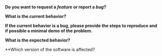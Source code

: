 <!--
Please use issues only to raise potential bugs or request features. For everything else ask
the [ORY Community](https://community.ory.sh/) or join the [ORY Chat](https://www.ory.sh/chat).
-->

<!--
If the issue is about documentation or the website, please file it at: https://github.com/ory/docs/issues/new
-->

<!--
If you think you found a security vulnerability, please refrain from posting it publicly on the forums, the chat, or GitHub
and send us an email to [hi@ory.am](mailto:hi@ory.am) instead.
-->

<!--
Keep in mind that this is just a template, feel free to adapt it to your needs. Do not forget to include the affected version.
-->

**Do you want to request a *feature* or report a *bug*?**

**What is the current behavior?**

**If the current behavior is a bug, please provide the steps to reproduce and if possible a minimal demo of the problem.**

**What is the expected behavior?**

**Which version of the software is affected?
